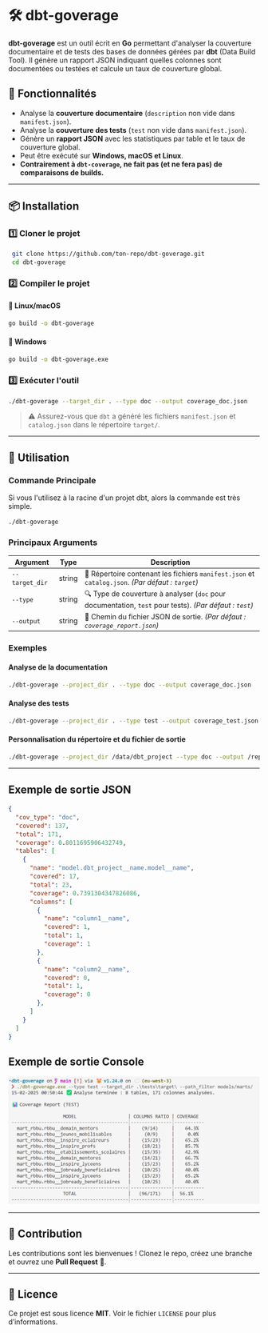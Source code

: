 # 🛠️ dbt-goverage

**dbt-goverage** est un outil écrit en **Go** permettant d'analyser la couverture documentaire et de tests des bases de données gérées par **dbt** (Data Build Tool). Il génère un rapport JSON indiquant quelles colonnes sont documentées ou testées et calcule un taux de couverture global.

## 🚀 Fonctionnalités

- Analyse la **couverture documentaire** (`description` non vide dans `manifest.json`).
- Analyse la **couverture des tests** (`test` non vide dans `manifest.json`).
- Génère un **rapport JSON** avec les statistiques par table et le taux de couverture global.
- Peut être exécuté sur **Windows, macOS et Linux**.
- **Contrairement à `dbt-coverage`, ne fait pas (et ne fera pas) de comparaisons de builds.**

---

## 📦 Installation

### 1️⃣ **Cloner le projet**
```sh
 git clone https://github.com/ton-repo/dbt-goverage.git
 cd dbt-goverage
```

### 2️⃣ **Compiler le projet**

#### 🔹 Linux/macOS

```sh
go build -o dbt-goverage
```
#### 🔹 Windows

```sh
go build -o dbt-goverage.exe
```

### 3️⃣ **Exécuter l'outil**

```sh
./dbt-goverage --target_dir . --type doc --output coverage_doc.json
```

> ⚠️ Assurez-vous que `dbt` a généré les fichiers `manifest.json` et `catalog.json` dans le répertoire `target/`.

---

## 📌 Utilisation

### **Commande Principale**

Si vous l'utilisez à la racine d'un projet dbt, alors la commande est très simple.

```sh
./dbt-goverage
```

### **Principaux Arguments**
| Argument           | Type   | Description |
|--------------------|--------|-------------|
| `--target_dir `   | string | 📁 Répertoire contenant les fichiers `manifest.json` et `catalog.json`. *(Par défaut : `target`)* |
| `--type`          | string | 🔍 Type de couverture à analyser (`doc` pour documentation, `test` pour tests). *(Par défaut : `test`)* |
| `--output`        | string | 📂 Chemin du fichier JSON de sortie. *(Par défaut : `coverage_report.json`)* |

### **Exemples**

#### **Analyse de la documentation**

```sh
./dbt-goverage --project_dir . --type doc --output coverage_doc.json
```

#### **Analyse des tests**
```sh
./dbt-goverage --project_dir . --type test --output coverage_test.json
```
#### **Personnalisation du répertoire et du fichier de sortie**
```sh
./dbt-goverage --project_dir /data/dbt_project --type doc --output /reports/doc_coverage.json
```

---

## **Exemple de sortie JSON**

```json
{
  "cov_type": "doc",
  "covered": 137,
  "total": 171,
  "coverage": 0.8011695906432749,
  "tables": [
    {
      "name": "model.dbt_project__name.model__name",
      "covered": 17,
      "total": 23,
      "coverage": 0.7391304347826086,
      "columns": [
        {
          "name": "column1__name",
          "covered": 1,
          "total": 1,
          "coverage": 1
        },
        {
          "name": "column2__name",
          "covered": 0,
          "total": 1,
          "coverage": 0
        },
      ]
    }
  ]
}
```

## **Exemple de sortie Console**

![Sortie Console](docs/console_output.png)

---

## 🤝 Contribution
Les contributions sont les bienvenues ! Clonez le repo, créez une branche et ouvrez une **Pull Request** 🚀.

---

## 📜 Licence
Ce projet est sous licence **MIT**.
Voir le fichier `LICENSE` pour plus d’informations.